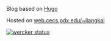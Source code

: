 Blog based on [Hugo](http://gohugo.io)

Hosted on [web.cecs.pdx.edu/~jiangkai](http://web.cecs.pdx.edu/~jiangkai)

[![wercker status](https://app.wercker.com/status/349b75a11d9a95c00603e6d051f3a440/m "wercker status")](https://app.wercker.com/project/bykey/349b75a11d9a95c00603e6d051f3a440)